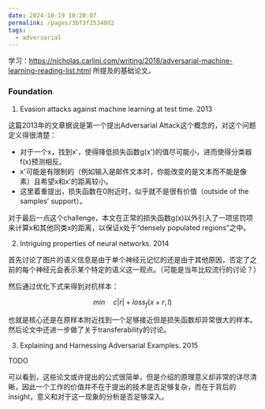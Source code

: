 ```yaml
---
date: 2024-10-19 10:20:07
permalink: /pages/3bf3f25340d2
tags: 
  - adversarial
---
```


学习：<https://nicholas.carlini.com/writing/2018/adversarial-machine-learning-reading-list.html> 所提及的基础论文。

### Foundation

1. Evasion attacks against machine learning at test time. 2013

这篇2013年的文章据说是第一个提出Adversarial Attack这个概念的，对这个问题定义得很清楚：

- 对于一个x，找到x'，使得降低损失函数g(x')的值尽可能小，进而使得分类器f(x)预测相反。
- x'可能是有限制的（例如输入是邮件文本时，你能改变的是文本而不能是像素）且希望x和x'的距离较小。
- 这里着重提出，损失函数在0附近时，似乎就不是很有价值（outside of the samples’ support）。

对于最后一点这个challenge，本文在正常的损失函数g(x)以外引入了一项惩罚项来计算x和其他同类x的距离，以保证x处于“densely populated regions”之中。

2. Intriguing properties of neural networks. 2014

首先讨论了图片的语义信息是由于单个神经元记忆的还是由于其他原因，否定了之前的每个神经元会表示某个特定的语义这一观点。（可能是当年比较流行的讨论？）

然后通过优化下式来得到对抗样本：

$$
min \quad c|r| + loss_f(x+r, l)
$$

也就是核心还是在原样本附近找到一个足够接近但是损失函数却异常很大的样本。然后论文中还进一步做了关于transferability的讨论。

3. Explaining and Harnessing Adversarial Examples. 2015

TODO

可以看到，这些论文或许提出的公式很简单，但是介绍的原理意义却非常的详尽清晰，因此一个工作的价值并不在于提出的技术是否足够复杂，而在于背后的insight，意义和对于这一现象的分析是否足够深入。